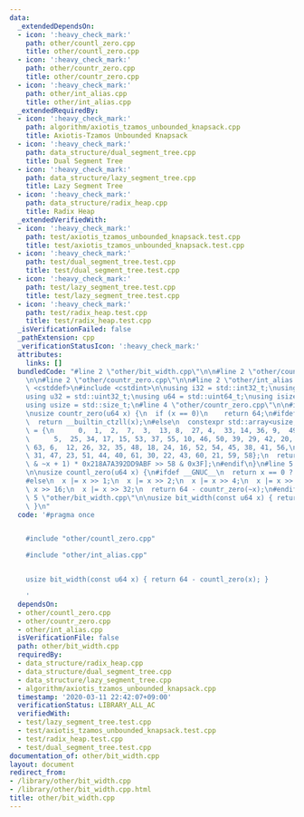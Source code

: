 ```yaml
---
data:
  _extendedDependsOn:
  - icon: ':heavy_check_mark:'
    path: other/countl_zero.cpp
    title: other/countl_zero.cpp
  - icon: ':heavy_check_mark:'
    path: other/countr_zero.cpp
    title: other/countr_zero.cpp
  - icon: ':heavy_check_mark:'
    path: other/int_alias.cpp
    title: other/int_alias.cpp
  _extendedRequiredBy:
  - icon: ':heavy_check_mark:'
    path: algorithm/axiotis_tzamos_unbounded_knapsack.cpp
    title: Axiotis-Tzamos Unbounded Knapsack
  - icon: ':heavy_check_mark:'
    path: data_structure/dual_segment_tree.cpp
    title: Dual Segment Tree
  - icon: ':heavy_check_mark:'
    path: data_structure/lazy_segment_tree.cpp
    title: Lazy Segment Tree
  - icon: ':heavy_check_mark:'
    path: data_structure/radix_heap.cpp
    title: Radix Heap
  _extendedVerifiedWith:
  - icon: ':heavy_check_mark:'
    path: test/axiotis_tzamos_unbounded_knapsack.test.cpp
    title: test/axiotis_tzamos_unbounded_knapsack.test.cpp
  - icon: ':heavy_check_mark:'
    path: test/dual_segment_tree.test.cpp
    title: test/dual_segment_tree.test.cpp
  - icon: ':heavy_check_mark:'
    path: test/lazy_segment_tree.test.cpp
    title: test/lazy_segment_tree.test.cpp
  - icon: ':heavy_check_mark:'
    path: test/radix_heap.test.cpp
    title: test/radix_heap.test.cpp
  _isVerificationFailed: false
  _pathExtension: cpp
  _verificationStatusIcon: ':heavy_check_mark:'
  attributes:
    links: []
  bundledCode: "#line 2 \"other/bit_width.cpp\"\n\n#line 2 \"other/countl_zero.cpp\"\
    \n\n#line 2 \"other/countr_zero.cpp\"\n\n#line 2 \"other/int_alias.cpp\"\n\n#include\
    \ <cstddef>\n#include <cstdint>\n\nusing i32 = std::int32_t;\nusing i64 = std::int64_t;\n\
    using u32 = std::uint32_t;\nusing u64 = std::uint64_t;\nusing isize = std::ptrdiff_t;\n\
    using usize = std::size_t;\n#line 4 \"other/countr_zero.cpp\"\n\n#include <array>\n\
    \nusize countr_zero(u64 x) {\n  if (x == 0)\n    return 64;\n#ifdef __GNUC__\n\
    \  return __builtin_ctzll(x);\n#else\n  constexpr std::array<usize, 64> table\
    \ = {\n      0,  1,  2,  7,  3,  13, 8,  27, 4,  33, 14, 36, 9,  49, 28, 19,\n\
    \      5,  25, 34, 17, 15, 53, 37, 55, 10, 46, 50, 39, 29, 42, 20, 57,\n     \
    \ 63, 6,  12, 26, 32, 35, 48, 18, 24, 16, 52, 54, 45, 38, 41, 56,\n      62, 11,\
    \ 31, 47, 23, 51, 44, 40, 61, 30, 22, 43, 60, 21, 59, 58};\n  return table[(x\
    \ & ~x + 1) * 0x218A7A392DD9ABF >> 58 & 0x3F];\n#endif\n}\n#line 5 \"other/countl_zero.cpp\"\
    \n\nusize countl_zero(u64 x) {\n#ifdef __GNUC__\n  return x == 0 ? 64 : __builtin_clzll(x);\n\
    #else\n  x |= x >> 1;\n  x |= x >> 2;\n  x |= x >> 4;\n  x |= x >> 8;\n  x |=\
    \ x >> 16;\n  x |= x >> 32;\n  return 64 - countr_zero(~x);\n#endif\n}\n#line\
    \ 5 \"other/bit_width.cpp\"\n\nusize bit_width(const u64 x) { return 64 - countl_zero(x);\
    \ }\n"
  code: '#pragma once


    #include "other/countl_zero.cpp"

    #include "other/int_alias.cpp"


    usize bit_width(const u64 x) { return 64 - countl_zero(x); }

    '
  dependsOn:
  - other/countl_zero.cpp
  - other/countr_zero.cpp
  - other/int_alias.cpp
  isVerificationFile: false
  path: other/bit_width.cpp
  requiredBy:
  - data_structure/radix_heap.cpp
  - data_structure/dual_segment_tree.cpp
  - data_structure/lazy_segment_tree.cpp
  - algorithm/axiotis_tzamos_unbounded_knapsack.cpp
  timestamp: '2020-03-11 22:42:07+09:00'
  verificationStatus: LIBRARY_ALL_AC
  verifiedWith:
  - test/lazy_segment_tree.test.cpp
  - test/axiotis_tzamos_unbounded_knapsack.test.cpp
  - test/radix_heap.test.cpp
  - test/dual_segment_tree.test.cpp
documentation_of: other/bit_width.cpp
layout: document
redirect_from:
- /library/other/bit_width.cpp
- /library/other/bit_width.cpp.html
title: other/bit_width.cpp
---
```

